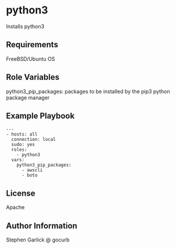 python3
=========

Installs python3 

Requirements
------------

FreeBSD/Ubuntu OS

Role Variables
--------------

python3_pip_packages: packages to be installed by the pip3 python package manager

Example Playbook
----------------
```
--- 
- hosts: all
  connection: local
  sudo: yes
  roles:
    - python3
  vars:
    python3_pip_packages:
      - awscli
      - boto
```

License
-------

Apache

Author Information
------------------
Stephen Garlick @ gocurb
